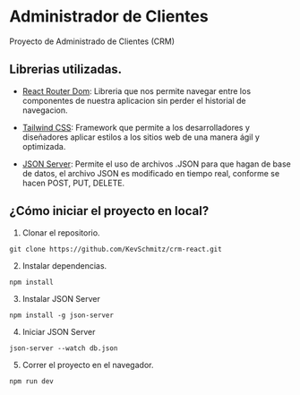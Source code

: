 # Administrador de Clientes

Proyecto de Administrado de Clientes (CRM)

## Librerias utilizadas.

- [React Router Dom](https://reactrouter.com/en/main): Libreria que nos permite navegar entre los componentes de nuestra aplicacion sin perder el historial de navegacion.

- [Tailwind CSS](https://tailwindcss.com/docs/installation): Framework que permite a los desarrolladores y diseñadores aplicar estilos a los sitios web de una manera ágil y optimizada.

- [JSON Server](https://www.npmjs.com/package/json-server): Permite el uso de archivos .JSON para que hagan de base de datos, el archivo JSON es modificado en tiempo real, conforme se hacen POST, PUT, DELETE.

## ¿Cómo iniciar el proyecto en local?

1. Clonar el repositorio.

```
git clone https://github.com/KevSchmitz/crm-react.git
```

2. Instalar dependencias.

```
npm install
```

3. Instalar JSON Server

```
npm install -g json-server
```

4. Iniciar JSON Server

```
json-server --watch db.json
```

5. Correr el proyecto en el navegador.

```
npm run dev
```
